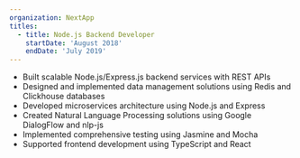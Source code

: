 ```yaml
---
organization: NextApp
titles:
  - title: Node.js Backend Developer
    startDate: 'August 2018'
    endDate: 'July 2019'
---
```


- Built scalable Node.js/Express.js backend services with REST APIs
- Designed and implemented data management solutions using Redis and Clickhouse databases
- Developed microservices architecture using Node.js and Express
- Created Natural Language Processing solutions using Google DialogFlow and nlp-js
- Implemented comprehensive testing using Jasmine and Mocha
- Supported frontend development using TypeScript and React
